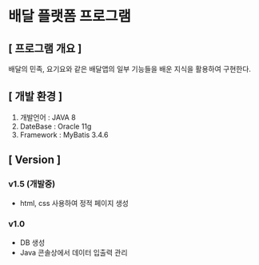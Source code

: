 # 배달 플랫폼 프로그램

## [ 프로그램 개요 ]
배달의 민족, 요기요와 같은 배달앱의 일부 기능들을 배운 지식을 활용하여 구현한다.

## [ 개발 환경 ]
1. 개발언어   : JAVA 8
2. DateBase  : Oracle 11g
3. Framework : MyBatis 3.4.6

## [ Version ]

### v1.5 (개발중)
- html, css 사용하여 정적 페이지 생성

### v1.0
- DB 생성
- Java 콘솔상에서 데이터 입출력 관리
